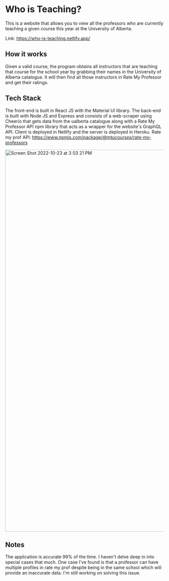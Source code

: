 # Who is Teaching?

This is a website that allows you to view all the professors who are currently teaching a given course this year at the University of Alberta.

Link: https://who-is-teaching.netlify.app/
## How it works

Given a valid course, the program obtains all instructors that are teaching that course for the school year by grabbing their names in the University of Alberta catalogue. It will then find all those instructors in Rate My Professor and get their ratings.

## Tech Stack

The front-end is built in React JS with the Material UI library. The back-end is built with Node JS and Express and consists of a web-scraper using Cheerio that gets data from the ualberta catalogue
along with a Rate My Professor API npm library that acts as a wrapper for the website's GraphQL API. Client is deployed in Netlify and the server is deployed in Heroku.
Rate my prof API: https://www.npmjs.com/package/@mtucourses/rate-my-professors

<img width="1213" alt="Screen Shot 2022-10-23 at 3 03 21 PM" src="https://user-images.githubusercontent.com/78581216/197418213-2bf5809c-9ecd-41d0-af5b-8a40a174b8fd.png">


## Notes
The application is accurate 99% of the time. I haven't delve deep in into special cases that much. One case I've found is that a professor can have multiple profiles in rate my prof despite being in the same school which will provide an inaccurate data. I'm still working on solving this issue.
